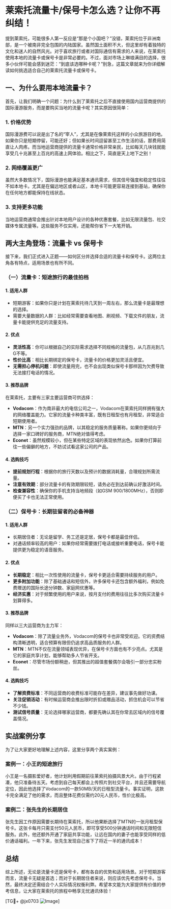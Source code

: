 # 莱索托流量卡/保号卡怎么选？让你不再纠结！

提到莱索托，可能很多人第一反应是“那是个小国吧？”没错，莱索托位于非洲南部，是一个被南非完全包围的内陆国家。虽然国土面积不大，但这里却有着独特的文化和迷人的自然风光。对于喜欢旅行或者对国际通信有需求的人来说，在莱索托使用本地的流量卡或保号卡是非常必要的。不过，面对市场上琳琅满目的选择，很多小伙伴可能会感到迷茫：“到底该选哪种卡呢？”别急，这篇文章就来为你详细解读如何挑选适合自己的莱索托流量卡或保号卡。

## 一、为什么要用本地流量卡？

首先，让我们明确一个问题：为什么到了莱索托之后不直接使用国内运营商提供的国际漫游服务，而是要购买当地的流量卡呢？其实原因很简单：

### 1. **价格优势**
   国际漫游费可以说是出了名的“宰人”，尤其是在像莱索托这样的小众旅游目的地。如果你只是短期停留，可能还好；但如果长时间逗留甚至工作生活的话，那费用简直让人肉疼。而当地运营商提供的流量卡通常价格非常亲民，比如每天几块钱就能享受几十兆甚至上百兆的高速上网体验。相比之下，简直是天上地下之别！

### 2. **网络覆盖更广**
   虽然大多数情况下，国际漫游也能满足基本通讯需求，但其信号强度和稳定性往往不如本地卡。尤其是在偏远地区或者山区，本地卡可能更容易连接到基站，确保你在任何地方都能保持在线状态。

### 3. **支持更多功能**
   当地运营商通常会推出针对本地用户设计的各种优惠套餐，比如无限流量包、社交媒体专属流量等。这些服务不仅实用，还能帮你省下一大笔开销。

## 两大主角登场：流量卡 vs 保号卡

接下来，我们正式进入正题——如何区分并选择合适的流量卡和保号卡。这两位主角各有特点，适用场景也有所不同。

### （一）流量卡：短途旅行的最佳拍档

#### 1. **适用人群**
   - 短期游客：如果你只是计划在莱索托待几天到一周左右，那么流量卡是最理想的选择。
   - 需要大量数据的人群：比如经常需要查看地图、刷视频、下载文件的朋友，流量卡能提供充足的流量支持。

#### 2. **优点**
   - **灵活性高**：你可以根据自己的实际需求选择不同规格的流量包，从几百兆到几G不等。
   - **性价比高**：相比长期绑定的保号卡，流量卡的价格更加灵活且便宜。
   - **无需担心停机问题**：即使流量用完，也不会出现类似保号卡那样因为欠费导致无法接打电话的情况。

#### 3. **推荐品牌**
   在莱索托，主要有三家主要运营商可供选择：
   - **Vodacom**：作为南非最大的电信公司之一，Vodacom在莱索托同样拥有强大的网络覆盖能力。它家的流量卡种类丰富，既有日租型也有月租型，非常适合短期使用者。
   - **MTN**：另一个实力强劲的品牌，以其稳定的服务质量著称。如果你更倾向于选择一家口碑好的服务商，MTN绝对值得考虑。
   - **Econet**：虽然规模较小，但在某些特定区域的表现依然出色。如果你打算前往一些偏僻的地方，不妨试试看这家公司的产品。

#### 4. **选购技巧**
   - **提前规划行程**：根据你的旅行天数以及预计的数据消耗量，合理规划所需流量。
   - **注意有效期**：部分流量卡的有效期限较短，请务必在到达前确认好激活时间。
   - **检查兼容性**：确保你的手机支持当地频段（如GSM 900/1800MHz），否则即便买了卡也无法正常使用。

### （二）保号卡：长期驻留者的必备神器

#### 1. **适用人群**
   - 长期居住者：无论是留学、务工还是定居，保号卡都是最佳伴侣。
   - 对通话频率较高的用户：如果你经常需要拨打电话或接听重要电话，保号卡能提供更为稳定的语音服务。

#### 2. **优点**
   - **长期稳定**：相比一次性使用的流量卡，保号卡更适合需要持续服务的用户。
   - **更多附加功能**：除了基础通话和短信外，许多保号卡还包含额外福利，例如免费赠送的国际长途分钟数、家庭网优惠等。
   - **经济实惠**：对于频繁使用的用户来说，按月支付的费用往往比多次购买流量卡划算得多。

#### 3. **推荐品牌**
   同样以三大运营商为主力军：
   - **Vodacom**：除了流量业务外，Vodacom的保号卡也非常受欢迎。它的资费结构清晰透明，适合预算有限但仍追求高品质服务的人群。
   - **MTN**：MTN不仅在流量领域表现优异，在保号卡方面也有不少亮点。尤其是它的家庭共享计划，能够帮助多人节省开支。
   - **Econet**：尽管市场份额稍逊，但其推出的超值套餐偶尔会吸引一部分忠实粉丝。

#### 4. **选购技巧**
   - **了解资费标准**：不同运营商的收费标准可能存在差异，建议事先做好功课。
   - **关注促销活动**：有时候运营商会推出限时折扣或赠品活动，抓住机会可以节省不少钱。
   - **测试信号质量**：无论选择哪家运营商，都要先确认其在你常去区域内的信号覆盖情况。

## 实战案例分享

为了让大家更好地理解上述内容，这里分享两个真实案例：

### 案例一：小王的短途旅行
小王是一名摄影爱好者，他计划利用假期前往莱索托拍摄风景大片。由于行程紧凑，他只准备待五天。考虑到自己每天都会上传照片到社交平台，并且还需要导航定位，因此他选择了Vodacom的一款50MB/天的日租型流量卡。事实证明，这款卡完全满足了他的需求，而且整体花费仅需约20元人民币，性价比极高。

### 案例二：张先生的长期居住
张先生因工作原因需要长期待在莱索托，所以他果断选择了MTN的一张月租型保号卡。这张卡每月只需支付50元人民币，即可享受500分钟通话时间和无限短信服务。此外，他还额外开通了家庭共享功能，让远在国内的妻子也能享受同样的低价通话福利。一年下来，张先生发现自己省下了将近一半的通讯成本！

## 总结

综上所述，无论是流量卡还是保号卡，都有各自的优势和适用场景。对于短期游客而言，流量卡无疑是首选；而对于长期居住者来说，则应该优先考虑保号卡。当然，最终决定还需结合个人实际情况权衡利弊。希望本文能为大家提供有价值的参考信息，让大家在莱索托的旅程中畅享无忧通讯体验！

[TG💪+ @jx0703 ![Image](https://github.com/user-attachments/assets/dbca1d08-cadb-493c-b0ec-ad6f7a83f270)]